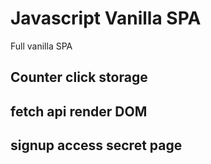 # Javascript Vanilla SPA
 Full vanilla SPA

## Counter click storage
## fetch api render DOM
## signup access secret page
